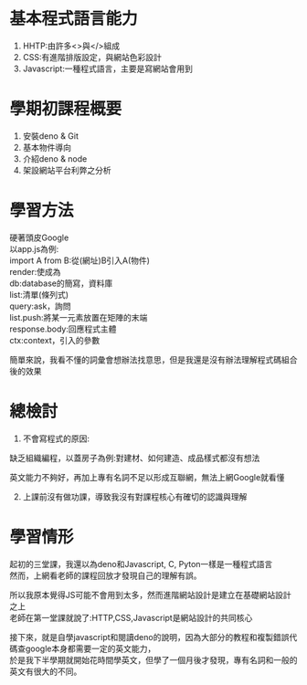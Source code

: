 # 基本程式語言能力

1. HHTP:由許多<>與</>組成  
2. CSS:有進階排版設定，與網站色彩設計  
3. Javascript:一種程式語言，主要是寫網站會用到  

# 學期初課程概要

1. 安裝deno & Git 
2. 基本物件導向
3. 介紹deno & node
4. 架設網站平台利弊之分析  

# 學習方法

硬著頭皮Google  
以app.js為例:  
import A from B:從(網址)B引入A(物件)  
render:使成為  
db:database的簡寫，資料庫  
list:清單(條列式)  
query:ask，詢問  
list.push:將某一元素放置在矩陣的末端  
response.body:回應程式主體  
ctx:context，引入的參數
   
簡單來說，我看不懂的詞彙會想辦法找意思，但是我還是沒有辦法理解程式碼組合後的效果  

# 總檢討

1. 不會寫程式的原因: 

缺乏組織編程，以蓋房子為例:對建材、如何建造、成品樣式都沒有想法  
  
  英文能力不夠好，再加上專有名詞不足以形成互聯網，無法上網Google就看懂

2. 上課前沒有做功課，導致我沒有對課程核心有確切的認識與理解  

# 學習情形

起初的三堂課，我還以為deno和Javascript, C, Pyton一樣是一種程式語言  
然而，上網看老師的課程回放才發現自己的理解有誤。  

所以我原本覺得JS可能不會用到太多，然而進階網站設計是建立在基礎網站設計之上  
老師在第一堂課就說了:HTTP,CSS,Javascript是網站設計的共同核心

接下來，就是自學javascript和閱讀deno的說明，因為大部分的教程和複製錯誤代碼查google本身都需要一定的英文能力，  
於是我下半學期就開始花時間學英文，但學了一個月後才發現，專有名詞和一般的英文有很大的不同。



